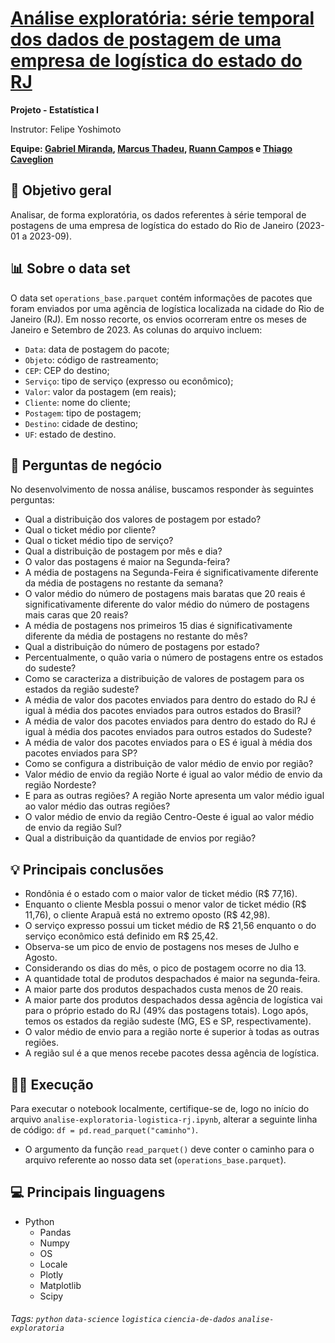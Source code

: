 # [Análise exploratória: série temporal dos dados de postagem de uma empresa de logística do estado do RJ](https://github.com/grmirand4/sc2023-analise-exploratoria-logistica-rj)

**Projeto - Estatística I**

Instrutor: Felipe Yoshimoto

**Equipe: [Gabriel Miranda](https://www.linkedin.com/in/grmiranda/), [Marcus Thadeu](https://www.linkedin.com/in/marcus-thadeu/), [Ruann Campos](https://www.linkedin.com/in/ruann-campos/) e [Thiago Caveglion](https://www.linkedin.com/in/thiago-caveglion/)**

## 🎯 Objetivo geral
Analisar, de forma exploratória, os dados referentes à série temporal de postagens de uma empresa de logística do estado do Rio de Janeiro (2023-01 a 2023-09).

## 📊 Sobre o data set

O data set `operations_base.parquet` contém informações de pacotes que foram enviados por uma agência de logística localizada na cidade do Rio de Janeiro (RJ). Em nosso recorte, os envios ocorreram entre os meses de Janeiro e Setembro de 2023. As colunas do arquivo incluem:
* `Data`: data de postagem do pacote;
* `Objeto`: código de rastreamento;
* `CEP`: CEP do destino;
* `Serviço`: tipo de serviço (expresso ou econômico);
* `Valor`: valor da postagem (em reais);
* `Cliente`: nome do cliente;
* `Postagem`: tipo de postagem;
* `Destino`: cidade de destino;
* `UF`: estado de destino.

## 📝 Perguntas de negócio
No desenvolvimento de nossa análise, buscamos responder às seguintes perguntas:
* Qual a distribuição dos valores de postagem por estado?
* Qual o ticket médio por cliente?
* Qual o ticket médio tipo de serviço?
* Qual a distribuição de postagem por mês e dia?
* O valor das postagens é maior na Segunda-feira?
* A média de postagens na Segunda-Feira é significativamente diferente da média de postagens no restante da semana?
* O valor médio do número de postagens mais baratas que 20 reais é significativamente diferente do valor médio do número de postagens mais caras que 20 reais?
* A média de postagens nos primeiros 15 dias é significativamente diferente da média de postagens no restante do mês?
* Qual a distribuição do número de postagens por estado?
* Percentualmente, o quão varia o número de postagens entre os estados do sudeste?
* Como se caracteriza a distribuição de valores de postagem para os estados da região sudeste?
* A média de valor dos pacotes enviados para dentro do estado do RJ é igual à média dos pacotes enviados para outros estados do Brasil?
* A média de valor dos pacotes enviados para dentro do estado do RJ é igual à média dos pacotes enviados para outros estados do Sudeste?
* A média de valor dos pacotes enviados para o ES é igual à média dos pacotes enviados para SP?
* Como se configura a distribuição de valor médio de envio por região?
* Valor médio de envio da região Norte é igual ao valor médio de envio da região Nordeste?
* E para as outras regiões? A região Norte apresenta um valor médio igual ao valor médio das outras regiões?
* O valor médio de envio da região Centro-Oeste é igual ao valor médio de envio da região Sul?
* Qual a distribuição da quantidade de envios por região?

## 💡 Principais conclusões
* Rondônia é o estado com o maior valor de ticket médio (R$ 77,16).
* Enquanto o cliente Mesbla possui o menor valor de ticket médio (R$ 11,76), o cliente Arapuã está no extremo oposto (R$ 42,98).
* O serviço expresso possui um ticket médio de R$ 21,56 enquanto o do serviço econômico está definido em R$ 25,42.
* Observa-se um pico de envio de postagens nos meses de Julho e Agosto.
* Considerando os dias do mês, o pico de postagem ocorre no dia 13.
* A quantidade total de produtos despachados é maior na segunda-feira.
* A maior parte dos produtos despachados custa menos de 20 reais.
* A maior parte dos produtos despachados dessa agência de logística vai para o próprio estado do RJ (49% das postagens totais). Logo após, temos os estados da região sudeste (MG, ES e SP, respectivamente).
* O valor médio de envio para a região norte é superior à todas as outras regiões.
* A região sul é a que menos recebe pacotes dessa agência de logística.

## 👨‍💻 Execução
Para executar o notebook localmente, certifique-se de, logo no início do arquivo `analise-exploratoria-logistica-rj.ipynb`, alterar a seguinte linha de código: `df = pd.read_parquet("caminho")`.
* O argumento da função `read_parquet()` deve conter o caminho para o arquivo referente ao nosso data set (`operations_base.parquet`).

## 💻 Principais linguagens
- Python
  - Pandas
  - Numpy
  - OS
  - Locale
  - Plotly
  - Matplotlib
  - Scipy

###### Tags: `python` `data-science` `logistica` `ciencia-de-dados` `analise-exploratoria`
